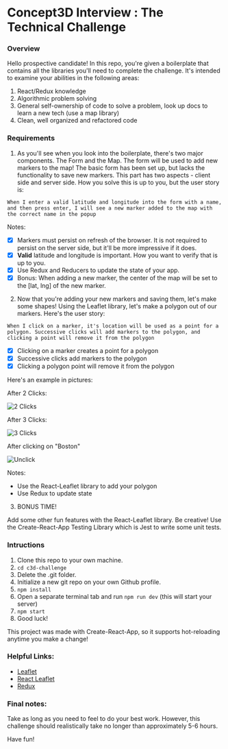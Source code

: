 # Concept3D Interview : The Technical Challenge

### Overview

Hello prospective candidate! In this repo, you're given a boilerplate that contains all the libraries you'll need to complete the challenge. It's intended to examine your abilities in the following areas:

1. React/Redux knowledge
2. Algorithmic problem solving
3. General self-ownership of code to solve a problem, look up docs to learn a new tech (use a map library)
4. Clean, well organized and refactored code

### Requirements

1. As you'll see when you look into the boilerplate, there's two major components. The Form and the Map. The form will be used to add new markers to the map! The basic form has been set up, but lacks the functionality to save new markers. This part has two aspects - client side and server side. How you solve this is up to you, but the user story is:

  ```When I enter a valid latitude and longitude into the form with a name, and then press enter, I will see a new marker added to the map with the correct name in the popup```

  Notes:

  - [x] Markers must persist on refresh of the browser. It is not required to persist on the server side, but it'll be more impressive if it does.
  - [x] **Valid** latitude and longitude is important. How you want to verify that is up to you.
  - [x] Use Redux and Reducers to update the state of your app.
  - [x] Bonus: When adding a new marker, the center of the map will be set to the [lat, lng] of the new marker.

2. Now that you're adding your new markers and saving them, let's make some shapes! Using the Leaflet library, let's make a polygon out of our markers. Here's the user story:

  ```When I click on a marker, it's location will be used as a point for a polygon. Successive clicks will add markers to the polygon, and clicking a point will remove it from the polygon```
  
  - [x] Clicking on a marker creates a point for a polygon
  - [x] Successive clicks add markers to the polygon
  - [x] Clicking a polygon point will remove it from the polygon

  Here's an example in pictures:

  After 2 Clicks:

  ![2 Clicks](./click2.png)

  After 3 Clicks:

  ![3 Clicks](./click3.png)

  After clicking on "Boston"

  ![Unclick](./unclick.png)

  Notes:

  - Use the React-Leaflet library to add your polygon
  - Use Redux to update state


3. BONUS TIME!

  Add some other fun features with the React-Leaflet library. Be creative!
  Use the Create-React-App Testing Library which is Jest to write some unit tests.

### Intructions

1. Clone this repo to your own machine.
2. `cd c3d-challenge`
3. Delete the .git folder.
4. Initialize a new git repo on your own Github profile.
5. `npm install`
6. Open a separate terminal tab and run `npm run dev` (this will start your server)
7. `npm start`
8. Good luck!

This project was made with Create-React-App, so it supports hot-reloading anytime you make a change!


### Helpful Links:

- [Leaflet](http://leafletjs.com/)
- [React Leaflet](https://github.com/PaulLeCam/react-leaflet)
- [Redux](http://redux.js.org/)


### Final notes:

Take as long as you need to feel to do your best work. However, this challenge should realistically take no longer than approximately 5-6 hours.

Have fun!
